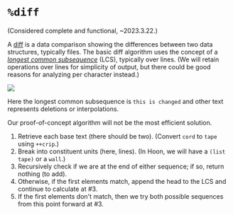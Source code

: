 #   `%diff`

(Considered complete and functional, ~2023.3.22.)

A [diff](https://en.wikipedia.org/wiki/Diff) is a data comparison showing the differences between two data structures, typically files.  The basic diff algorithm uses the concept of a [_longest common subsequence_](https://rosettacode.org/wiki/Longest_common_subsequence) (LCS), typically over lines.  (We will retain operations over lines for simplicity of output, but there could be good reasons for analyzing per character instead.)

![](https://upload.wikimedia.org/wikipedia/commons/thumb/2/25/Nubio_Diff_Screenshot3.png/330px-Nubio_Diff_Screenshot3.png)

Here the longest common subsequence is `this is changed` and other text represents deletions or interpolations.

Our proof-of-concept algorithm will not be the most efficient solution.

1. Retrieve each base text (there should be two).  (Convert `cord` to `tape` using `++crip`.)
2. Break into constituent units (here, lines).  (In Hoon, we will have a `(list tape)` or a `wall`.)
3. Recursively check if we are at the end of either sequence; if so, return nothing (to add).
4. Otherwise, if the first elements match, append the head to the LCS and continue to calculate at #3.
5. If the first elements don't match, then we try both possible sequences from this point forward at #3.
